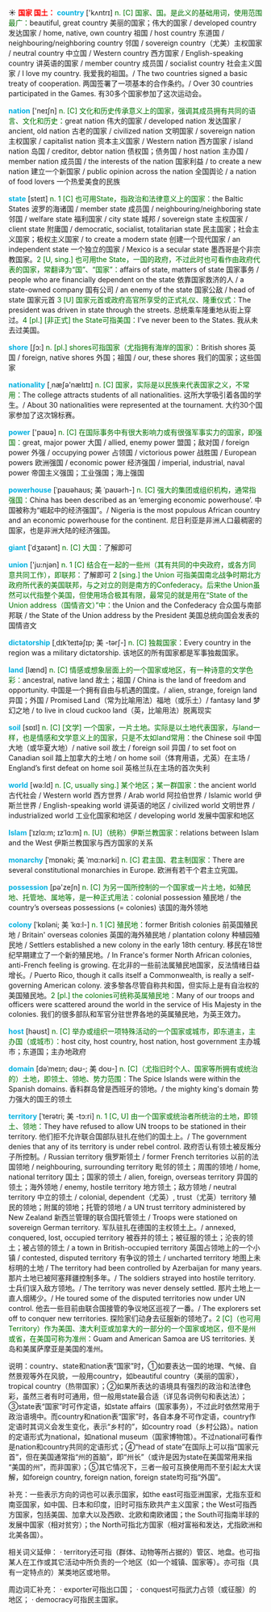 ☀ <font color="red">**国家 国土：**</font>
<font color="sky blue">**country**</font> ['kʌntrɪ] 
<font color="rgb(227, 108, 9)">n. [C] 国家、国。是此义的基础用词，使用范围最广：</font>beautiful, great country 美丽的国家；伟大的国家 / developed country 发达国家 / home, native, own country 祖国 / host country 东道国 / neighbouring/neighboring country 邻国 / sovereign country（尤美）主权国家 / neutral country 中立国 / Western country 西方国家 / English-speaking country 讲英语的国家 / member country 成员国 / socialist country 社会主义国家 / I love my country. 我爱我的祖国。/ The two countries signed a basic treaty of cooperation. 两国签署了一项基本的合作条约。/ Over 30 countries participated in the Games. 有30多个国家参加了这次运动会。

<font color="sky blue">**nation**</font> ['neɪʃn] 
<font color="rgb(227, 108, 9)">n. [C] 文化和历史传承意义上的国家，强调其成员拥有共同的语言、文化和历史：</font>great nation 伟大的国家 / developed nation 发达国家 / ancient, old nation 古老的国家 / civilized nation 文明国家 / sovereign nation 主权国家 / capitalist nation 资本主义国家 / Western nation 西方国家 / island nation 岛国 / creditor, debtor nation 债权国；债务国 / host nation 主办国 / member nation 成员国 / the interests of the nation 国家利益 / to create a new nation 建立一个新国家 / public opinion across the nation 全国舆论 / a nation of food lovers 一个热爱美食的民族

<font color="sky blue">**state**</font> [steɪt] 
<font color="rgb(227, 108, 9)">n. 1 [C] 也可用State，指政治和法律意义上的国家：</font>the Baltic States 波罗的海诸国 / member state 成员国 / neighbouring/neighboring state 邻国 / welfare state 福利国家 / city state 城邦 / sovereign state 主权国家 / client state 附庸国 / democratic, socialist, totalitarian state 民主国家；社会主义国家；极权主义国家 / to create a modern state 创建一个现代国家 / an independent state 一个独立的国家 / Mexico is a secular state 墨西哥是个非宗教国家。<font color="rgb(227, 108, 9)">2 [U, sing.] 也可用the State，一国的政府，不过此时也可看作由政府代表的国家，常翻译为“国”、“国家”：</font>affairs of state, matters of state 国家事务 / people who are financially dependent on the state 依靠国家救济的人 / a state-owned company 国有公司 / an enemy of the state 国家公敌 / head of state 国家元首 <font color="rgb(227, 108, 9)">3 [U] 国家元首或政府高官所享受的正式礼仪、隆重仪式：</font>The president was driven in state through the streets. 总统乘车隆重地从街上穿过。<font color="rgb(227, 108, 9)">4 [pl.] [非正式] the State可指美国：</font>I’ve never been to the States. 我从未去过美国。

<font color="sky blue">**shore**</font> [ʃɔ:] 
<font color="rgb(227, 108, 9)">n. [pl.] shores可指国家（尤指拥有海岸的国家）：</font>British shores 英国 / foreign, native shores 外国；祖国 / our, these shores 我们的国家；这些国家

<font color="sky blue">**nationality**</font> [͵næʃə'nælɪtɪ] 
<font color="rgb(227, 108, 9)">n. [C] 国家，实际是以民族来代表国家之义，不常用：</font>The college attracts students of all nationalities. 这所大学吸引着各国的学生。/ About 30 nationalities were represented at the tournament. 大约30个国家参加了这次锦标赛。

<font color="sky blue">**power**</font> ['paʊə] 
<font color="rgb(227, 108, 9)">n. [C] 在国际事务中有很大影响力或有很强军事实力的国家，即强国：</font>great, major power 大国 / allied, enemy power 盟国；敌对国 / foreign power 外强 / occupying power 占领国 / victorious power 战胜国 / European powers 欧洲强国 / economic power 经济强国 / imperial, industrial, naval power 帝国主义强国；工业强国；海上强国
           
<font color="sky blue">**powerhouse**</font> [ˈpaʊəhaʊs; 美 ˈpaʊərh-]
<font color="rgb(227, 108, 9)">n. [C] 强大的集团或组织机构，通常指强国：</font>China has been described as an ‘emerging economic powerhouse’. 中国被称为“崛起中的经济强国”。/ Nigeria is the most populous African country and an economic powerhouse for the continent. 尼日利亚是非洲人口最稠密的国家，也是非洲大陆的经济强国。
           
<font color="sky blue">**giant**</font> [ˈdʒaɪənt]
<font color="rgb(227, 108, 9)">n. [C] 大国：</font>了解即可
 
<font color="sky blue">**union**</font> ['ju:njən] 
<font color="rgb(227, 108, 9)">n. 1 [C] 结合在一起的一些州（其有共同的中央政府，或各方同意共同工作），即联邦：</font>了解即可 <font color="rgb(227, 108, 9)">2 [sing.] the Union 可指美国南北战争时期北方政府所代表的美国联邦，与之对立的则是南方的Confederacy。后来the Union虽然可以代指整个美国，但使用场合极其有限，最常见的就是用在“State of the Union address（国情咨文）”中：</font>the Union and the Confederacy 合众国与南部邦联 / the State of the Union address by the President 美国总统向国会发表的国情咨文
           
<font color="sky blue">**dictatorship**</font> [ˌdɪkˈteɪtəʃɪp; 美 -tərʃ-]
<font color="rgb(227, 108, 9)">n. [C] 独裁国家：</font>Every country in the region was a military dictatorship. 该地区的所有国家都是军事独裁国家。

<font color="sky blue">**land**</font> [lænd] 
<font color="rgb(227, 108, 9)">n. [C] 情感或想象层面上的一个国家或地区，有一种诗意的文学色彩：</font>ancestral, native land 故土；祖国 / China is the land of freedom and opportunity. 中国是一个拥有自由与机遇的国度。/ alien, strange, foreign land 异国；外国 / Promised Land（常为比喻用法）福地（或乐土）/ fantasy land 梦幻之地 / to live in cloud cuckoo land（英，比喻用法）脱离现实

<font color="sky blue">**soil**</font> [sɒɪl] 
<font color="rgb(227, 108, 9)">n. [C] [文学] 一个国家，一片土地。实际是以土地代表国家，与land一样，也是情感和文学意义上的国家，只是不太如land常用：</font>the Chinese soil 中国大地（或华夏大地）/ native soil 故土 / foreign soil 异国 / to set foot on Canadian soil 踏上加拿大的土地 / on home soil（体育用语，尤英）在主场 / England’s first defeat on home soil 英格兰队在主场的首次失利

<font color="sky blue">**world**</font> [wə:ld] 
<font color="rgb(227, 108, 9)">n. [C, usually sing.] 某个地区；某一群国家：</font>the ancient world 古代社会 / Western world 西方世界 / Arab world 阿拉伯世界 / Islamic world 伊斯兰世界 / English-speaking world 讲英语的地区 / civilized world 文明世界 / industrialized world 工业化国家和地区 / developing world 发展中国家和地区
           
<font color="sky blue">**Islam**</font> [ˈɪzlɑ:m; ɪzˈlɑ:m]
<font color="rgb(227, 108, 9)">n. [U]（统称）伊斯兰教国家：</font>relations between Islam and the West 伊斯兰教国家与西方国家的关系
          
<font color="sky blue">**monarchy**</font> [ˈmɒnəki; 美 ˈmɑ:nərki]
<font color="rgb(227, 108, 9)">n. [C] 君主国、君主制国家：</font>There are several constitutional monarchies in Europe. 欧洲有若干个君主立宪国。

<font color="sky blue">**possession**</font> [pə'zeʃn] 
<font color="rgb(227, 108, 9)">n. [C] 为另一国所控制的一个国家或一片土地，如殖民地、托管地、属地等，是一种正式用法：</font>colonial possession 殖民地 / the country’s overseas possessions (= colonies) 该国的海外领地
           
<font color="sky blue">**colony**</font> [ˈkɒləni; 美 ˈkɑ:l-]
<font color="rgb(227, 108, 9)">n. 1 [C] 殖民地：</font>former British colonies 前英国殖民地 / Britain' overseas colonies 英国的海外殖民地 / plantation colony 种植园殖民地 / Settlers established a new colony in the early 18th century. 移民在18世纪早期建立了一个新的殖民地。/ In France's former North African colonies, anti-French feeling is growing. 在北非的一些前法属殖民地国家，反法情绪日益增长。/ Puerto Rico, though it calls itself a Commonwealth, is really a self-governing American colony. 波多黎各尽管自称共和国，但实际上是有自治权的美国殖民地。<font color="rgb(227, 108, 9)">2 [pl.] the colonies可统称英属殖民地：</font>Many of our troops and officers were scattered around the world in the service of His Majesty in the colonies. 我们的很多部队和军官分驻世界各地的英属殖民地，为英王效力。

<font color="sky blue">**host**</font> [həʊst] 
<font color="rgb(227, 108, 9)">n. [C] 举办或组织一项特殊活动的一个国家或城市，即东道主，主办国（或城市）：</font>host city, host country, host nation, host government 主办城市；东道国；主办地政府
           
<font color="sky blue">**domain**</font> [dəˈmeɪn; dəʊ-; 美 doʊ-]
<font color="rgb(227, 108, 9)">n. [C]（尤指旧时个人、国家等所拥有或统治的）土地，即领土、领地、势力范围：</font>The Spice Islands were within the Spanish domains. 香料群岛曾是西班牙的领地。/ the mighty king's domain 势力强大的国王的领土
           
<font color="sky blue">**territory**</font> [ˈterətri; 美 -tɔ:ri]
<font color="rgb(227, 108, 9)">n. 1 [C, U] 由一个国家或统治者所统治的土地，即领土、领地：</font>They have refused to allow UN troops to be stationed in their territory. 他们拒不允许联合国部队驻扎在他们的国土上。/ The government denies that any of its territory is under rebel control. 政府否认有领土被反叛分子所控制。/ Russian territory 俄罗斯领土 / former French territories 以前的法国领地 / neighbouring, surrounding territory 毗邻的领土；周围的领地 / home, national territory 国土；国家的领土 / alien, foreign, overseas territory 异国的领土；海外领地 / enemy, hostile territory 地方领土；敌方领地 / neutral territory 中立的领土 / colonial, dependent（尤英）, trust（尤英）territory 殖民的领地；附属的领地；托管的领地 / a UN trust territory administered by New Zealand 新西兰管理的联合国托管领土 / Troops were stationed on sovereign German territory. 军队驻扎在德国的主权领土上。/ annexed, conquered, lost, occupied territory 被吞并的领土；被征服的领土；沦丧的领土；被占领的领土 / a town in British-occupied territory 英国占领地上的一个小镇 / contested, disputed territory 有争议的领土 / uncharted territory 地图上未标明的土地 / The territory had been controlled by Azerbaijan for many years. 那片土地已被阿塞拜疆控制多年。/ The soldiers strayed into hostile territory. 士兵们误入敌方领地。/ The territory was never densely settled. 那片土地上一直人烟稀少。/ He toured some of the disputed territories now under UN control. 他去一些目前由联合国接管的争议地区巡视了一番。/ The explorers set off to conquer new territories. 探险家们动身去征服新的领地了。<font color="rgb(227, 108, 9)">2 [C]（也可用Territory）作为美国、澳大利亚或加拿大的一部分的一个国家或地区，但不是州或省，在美国可称为准州：</font>Guam and American Samoa are US territories. 关岛和美属萨摩亚是美国的准州。

说明：country、state和nation表“国家”时，①如要表达一国的地理、气候、自然景观等外在风貌，一般用country，如beautiful country（美丽的国家），tropical country（热带国家）；②如果所表达的语境具有强烈的政治和法律色彩，虽然三者有时可通用，但一般用state最合适（详见各词例句和表达法）；③state表“国家”时可作定语，如state affairs（国家事务），不过此时依然常用于政治语境中。而country和nation表“国家”时，各自本身不可作定语，country作定语时其词义会发生变化，表示“乡村的”，如country road（乡村公路）。nation的定语形式为national，如national museum（国家博物馆）。不过national可看作是nation和country共同的定语形式；④“head of state”在国际上可以指“国家元首”，但在美国通常指“州的首脑”，即“州长”（或许是因为state在美国常用来指 “美国的州”，而非国家）；⑤其它情况下，三者一般可互换使用而不至引起太大误解，如foreign country, foreign nation, foreign state均可指“外国”。

补充：一些表示方向的词也可以表示国家，如the east可指亚洲国家，尤指东亚和南亚国家，如中国、日本和印度，旧时可指东欧共产主义国家；the West可指西方国家，包括美国、加拿大以及西欧、北欧和南欧诸国；the South可指南半球的发展中国家（相对贫穷）；the North可指北方国家（相对富裕和发达，尤指欧洲和北美各国）。

相关词义延伸：
· territory还可指（群体、动物等所占据的）管区、地盘。也可指某人在工作或其它活动中所负责的一个地区（如一个城镇、国家等）。亦可指（具有一定特点的）某类地区或地带。
           
周边词汇补充：
· exporter可指出口国；
· conquest可指武力占领（或征服）的地区；
· democracy可指民主国家。


